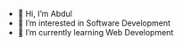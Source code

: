 - 👋 Hi, I’m Abdul 
- 👀 I’m interested in Software Development
- 🌱 I’m currently learning Web Development


<!---
AS-Manor/AS-Manor is a ✨ special ✨ repository because its `README.md` (this file) appears on your GitHub profile.
You can click the Preview link to take a look at your changes.
--->
